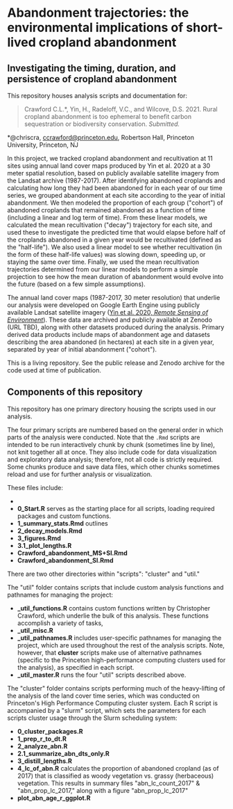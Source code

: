 # Abandonment trajectories: the environmental implications of short-lived cropland abandonment
## Investigating the timing, duration, and persistence of cropland abandonment

This repository houses analysis scripts and documentation for:

> Crawford C.L.\*, Yin, H., Radeloff, V.C., and Wilcove, D.S. 2021. Rural cropland abandonment is too ephemeral to benefit carbon sequestration or biodiversity conservation. *Submitted.*

\*@chriscra, ccrawford@princeton.edu, Robertson Hall, Princeton University, Princeton, NJ

In this project, we tracked cropland abandonment and recultivation at 11 sites using annual land cover maps produced by Yin et al. 2020 at a 30 meter spatial resolution, based on publicly available satellite imagery from the Landsat archive (1987-2017). 
After identifying abandoned croplands and calculating how long they had been abandoned for in each year of our time series, we grouped abandonment at each site according to the year of initial abandonment. 
We then modeled the proportion of each group ("cohort") of abandoned croplands that remained abandoned as a function of time (including a linear and log term of time). 
From these linear models, we calculated the mean recultivation ("decay") trajectory for each site, and used these to investigate the predicted time that would elapse before half of the croplands abandoned in a given year would be recultivated (defined as the "half-life"). 
We also used a linear model to see whether recultivation (in the form of these half-life values) was slowing down, speeding up, or staying the same over time. 
Finally, we used the mean recultivation trajectories determined from our linear models to perform a simple projection to see how the mean duration of abandonment would evolve into the future (based on a few simple assumptions).

The annual land cover maps (1987-2017, 30 meter resolution) that underlie our analysis were developed on Google Earth Engine using publicly available Landsat satellite imagery ([Yin et al. 2020, *Remote Sensing of Environment*](https://doi.org/10.1016/j.rse.2020.111873)).
These data are archived and publicly available at Zenodo (URL TBD), along with other datasets produced during the analysis.
Primary derived data products include maps of abandonment age and datasets describing the area abandoned (in hectares) at each site in a given year, separated by year of initial abandonment ("cohort"). 

This is a living repository. See the public release and Zenodo archive for the code used at time of publication. 

## Components of this repository

This repository has one primary directory housing the scripts used in our analysis. 

The four primary scripts are numbered based on the general order in which parts of the analysis were conducted. 
Note that the `.Rmd` scripts are intended to be run interactively chunk by chunk (sometimes line by line), not knit together all at once. 
They also include code for data visualization and exploratory data analysis; therefore, not all code is strictly required. 
Some chunks produce and save data files, which other chunks sometimes reload and use for further analysis or visualization.

These files include:

- 
- **0_Start.R** serves as the starting place for all scripts, loading required packages and custom functions.
- **1_summary_stats.Rmd** outlines
- **2_decay_models.Rmd**
- **3_figures.Rmd**
- **3.1_plot_lengths.R**
- **Crawford_abandonment_MS+SI.Rmd**
- **Crawford_abandonment_SI.Rmd**

There are two other directories within "scripts": "cluster" and "util." 

The "util" folder contains scripts that include custom analysis functions and pathnames for managing the project:
- **_util_functions.R** contains custom functions written by Christopher Crawford, which underlie the bulk of this analysis. These functions accomplish a variety of tasks, 
- **_util_misc.R**
- **_util_pathnames.R** includes user-specific pathnames for managing the project, which are used throughout the rest of the analysis scripts. Note, however, that **cluster** scripts make use of alternative pathnames (specific to the Princeton high-performance computing clusters used for the analysis), as specified in each script.
- **_util_master.R** runs the four "util" scripts described above.

The "cluster" folder contains scripts performing much of the heavy-lifting of the analysis of the land cover time series, which was conducted on Princeton's High Performance Computing cluster system. 
Each R script is accompanied by a "slurm" script, which sets the parameters for each scripts cluster usage through the Slurm scheduling system:
- **0_cluster_packages.R**
- **1_prep_r_to_dt.R**
- **2_analyze_abn.R**
- **2.1_summarize_abn_dts_only.R**
- **3_distill_lengths.R**
- **4_lc_of_abn.R** calculates the proportion of abandoned cropland (as of 2017) that is classified as woody vegetation vs. grassy (herbaceous) vegetation. This results in summary files "abn_lc_count_2017" & "abn_prop_lc_2017," along with a figure "abn_prop_lc_2017"
- **plot_abn_age_r_ggplot.R**


